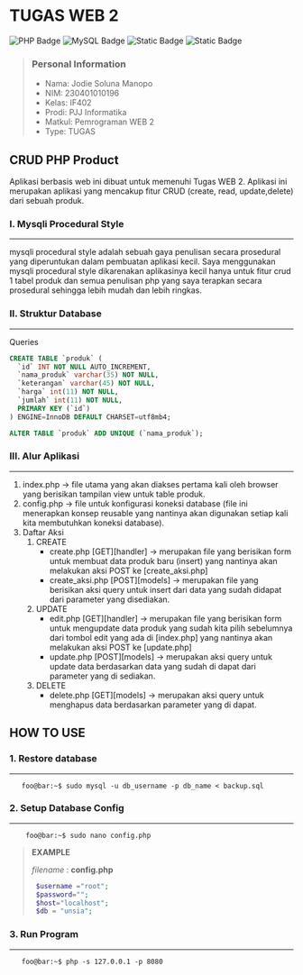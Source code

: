 # TUGAS WEB 2
![PHP Badge](https://img.shields.io/badge/PHP-777BB4?logo=php&logoColor=fff&style=flat)
![MySQL Badge](https://img.shields.io/badge/MySQL-4479A1?logo=mysql&logoColor=fff&style=flat)
![Static Badge](https://img.shields.io/badge/JodieSolunaManopo-230401010196-blue?style=flat&color=orange)
![Static Badge](https://img.shields.io/badge/WEB2-IF402-blue?style=flat&labelColor=green)

> ### Personal Information
> * Nama: Jodie Soluna Manopo
> * NIM: 230401010196
> * Kelas: IF402
> * Prodi: PJJ Informatika
> * Matkul: Pemrograman WEB 2
> * Type: TUGAS

## CRUD PHP Product
Aplikasi berbasis web ini dibuat untuk memenuhi Tugas WEB 2. Aplikasi ini merupakan aplikasi yang mencakup fitur CRUD (create, read, update,delete) dari sebuah produk.

### I. Mysqli Procedural Style
---
mysqli procedural style adalah sebuah gaya penulisan secara prosedural yang diperuntukan dalam pembuatan aplikasi kecil. Saya menggunakan mysqli procedural style dikarenakan aplikasinya kecil hanya untuk fitur crud 1 tabel produk dan semua penulisan php yang saya terapkan secara prosedural sehingga lebih mudah dan lebih ringkas.

### II. Struktur Database
---
Queries
```sql
CREATE TABLE `produk` (
  `id` INT NOT NULL AUTO_INCREMENT,
  `nama_produk` varchar(35) NOT NULL,
  `keterangan` varchar(45) NOT NULL,
  `harga` int(11) NOT NULL,
  `jumlah` int(11) NOT NULL,
  PRIMARY KEY (`id`)
) ENGINE=InnoDB DEFAULT CHARSET=utf8mb4;

ALTER TABLE `produk` ADD UNIQUE (`nama_produk`);
```

### III. Alur Aplikasi
---
1. index.php -> file utama yang akan diakses pertama kali oleh browser yang berisikan tampilan view untuk table produk.
2. config.php -> file untuk konfigurasi koneksi database (file ini menerapkan konsep reusable yang nantinya akan digunakan setiap kali kita membutuhkan koneksi database).
3. Daftar Aksi
    1. CREATE
        - create.php [GET][handler] -> merupakan file yang berisikan form untuk membuat data produk baru (insert) yang nantinya akan melakukan aksi POST ke [create_aksi.php]
        - create_aksi.php [POST][models] -> merupakan file yang berisikan aksi query untuk insert dari data yang sudah didapat dari parameter yang disediakan.
    2. UPDATE
        - edit.php [GET][handler] -> merupakan file yang berisikan form untuk mengupdate data produk yang sudah kita pilih sebelumnya dari tombol edit yang ada di [index.php] yang nantinya akan melakukan aksi POST ke [update.php] 
        - update.php [POST][models] -> merupakan aksi query untuk update data berdasarkan data yang sudah di dapat dari parameter yang di sediakan.
    3. DELETE
        - delete.php [GET][models] -> merupakan aksi query untuk menghapus data berdasarkan parameter yang di dapat.

## HOW TO USE
### 1. Restore database
---
```console
   foo@bar:~$ sudo mysql -u db_username -p db_name < backup.sql
```
### 2. Setup Database Config
---
```console
    foo@bar:~$ sudo nano config.php
```

> **EXAMPLE**
>
> *filename* : **config.php**
>
>   ```php
>    $username ="root";
>    $password="";
>    $host="localhost";
>    $db = "unsia"; 
>   ```


### 3. Run Program
---
```console
   foo@bar:~$ php -s 127.0.0.1 -p 8080
```
